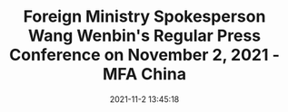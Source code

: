 ---
"title": "Foreign Ministry Spokesperson Wang Wenbin's Regular Press Conference on November 2, 2021 - MFA China"
"date": "2021-11-2 13:45:18"
"feed_name": "GOOGLENEWSINDUSTRIAL"
"feed_website": "https://news.google.com/search?q=industrial%2Bincident&hl=en-US&gl=US&ceid=US:en"
"feed_rss": "https://news.google.com/rss/search?q=industrial%2Bincident&hl=en-US&gl=US&ceid=US:en"
"link": "https://www.fmprc.gov.cn/mfa_eng/xwfw_665399/s2510_665401/t1918458.shtml"
"source": "{'href': 'https://www.fmprc.gov.cn', 'title': 'MFA China'}"
"file": "_posts/2021-1-1-65f24e7bd4580036ada49d83404667b983101b05.md"
"accident": "0"
"drilling": "0"
"dead": "0"
"injured": "0"
"arrested": "0"
"place": "unknown place"
"where": "unknown site"
"causes": "unknown"
"place_uri": "unknown place"
---